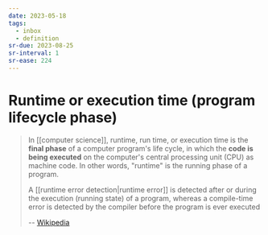 ```yaml
---
date: 2023-05-18
tags:
  - inbox
  - definition
sr-due: 2023-08-25
sr-interval: 1
sr-ease: 224
---
```


# Runtime or execution time (program lifecycle phase)

> In [[computer science]], runtime, run time, or execution time is the **final
> phase** of a computer program's life cycle, in which the **code is being
> executed** on the computer's central processing unit (CPU) as machine code. In
> other words, "runtime" is the running phase of a program.
>
> A [[runtime error detection|runtime error]] is detected after or during the
> execution (running state) of a program, whereas a compile-time error is
> detected by the compiler before the program is ever executed
>
> --
> [Wikipedia](<https://en.wikipedia.org/wiki/Runtime_(program_lifecycle_phase)>)
